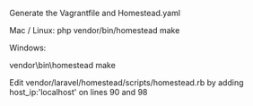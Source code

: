 Generate the Vagrantfile and Homestead.yaml

Mac / Linux:
php vendor/bin/homestead make


Windows:

vendor\\bin\\homestead make

Edit vendor/laravel/homestead/scripts/homestead.rb by adding host_ip:'localhost' on lines 90 and 98